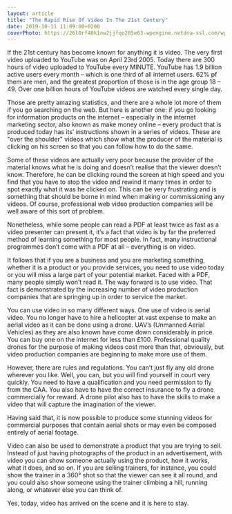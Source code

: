 ```yaml
---
layout: article
title: "The Rapid Rise Of Video In The 21st Century"
date: 2019-10-11 11:09:00+0200
coverPhoto: https://26l0rf40k1nw2jjfqo285e63-wpengine.netdna-ssl.com/wp-content/uploads/2016/07/social-video-marketing-1140x658.jpg
---
```



If the 21st century has become known for anything it is video. The very first video uploaded to YouTube was on April 23rd 2005. Today there are 300 hours of video uploaded to YouTube every MINUTE. YouTube has 1.9 billion active users every month – which is one third of all internet users. 62% pf them are men, and the greatest proportion of those is in the age group 18 – 49. Over one billion hours of YouTube videos are watched every single day.

Those are pretty amazing statistics, and there are a whole lot more of them if you go searching on the web. But here is another one: if you go looking for information products on the internet – especially in the internet marketing sector, also known as make money online – every product that is produced today has its’ instructions shown in a series of videos. These are "over the shoulder" videos which show what the producer of the material is clicking on his screen so that you can follow how to do the same.

Some of these videos are actually very poor because the provider of the material knows what he is doing and doesn’t realise that the viewer doesn’t know. Therefore, he can be clicking round the screen at high speed and you find that you have to stop the video and rewind it many times in order to spot exactly what it was he clicked on. This can be very frustrating and is something that should be borne in mind when making or commissioning any videos. Of course, professional web video production companies will be well aware of this sort of problem.

Nonetheless, while some people can read a PDF at least twice as fast as a video presenter can present it, it’s a fact that video is by far the preferred method of learning something for most people. In fact, many instructional programmes don’t come with a PDF at all – everything is on video.

It follows that if you are a business and you are marketing something, whether it is a product or you provide services, you need to use video today or you will miss a large part of your potential market. Faced with a PDF, many people simply won’t read it. The way forward is to use video. That fact is demonstrated by the increasing number of video production companies that are springing up in order to service the market.

You can use video in so many different ways. One use of video is aerial video. You no longer have to hire a helicopter at vast expense to make an aerial video as it can be done using a drone. UAV’s (Unmanned Aerial Vehicles) as they are also known have come down considerably in price. You can buy one on the internet for less than £100. Professional quality drones for the purpose of making videos cost more than that, obviously, but video production companies are beginning to make more use of them.

However, there are rules and regulations. You can’t just fly any old drone wherever you like. Well, you can, but you will find yourself in court very quickly. You need to have a qualification and you need permission to fly from the CAA. You also have to have the correct insurance to fly a drone commercially for reward. A drone pilot also has to have the skills to make a video that will capture the imagination of the viewer.

Having said that, it is now possible to produce some stunning videos for commercial purposes that contain aerial shots or may even be composed entirely of aerial footage.

Video can also be used to demonstrate a product that you are trying to sell. Instead of just having photographs of the product in an advertisement, with video you can show someone actually using the product, how it works, what it does, and so on. If you are selling trainers, for instance, you could show the trainer in a 360° shot so that the viewer can see it all round, and you could also show someone using the trainer climbing a hill, running along, or whatever else you can think of.

Yes, today, video has arrived on the scene and it is here to stay.


